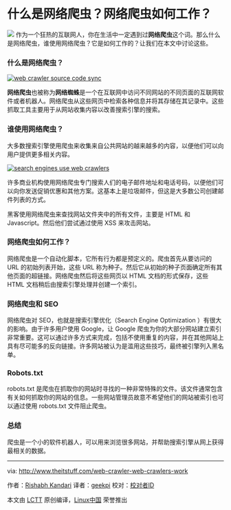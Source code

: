 什么是网络爬虫？网络爬虫如何工作？
======
![](http://www.theitstuff.com/wp-content/uploads/2017/12/what-is-a-web-crawler-how-web-crawler-works.jpg)
作为一个狂热的互联网人，你在生活中一定遇到过**网络爬虫**这个词。那么什么是网络爬虫，谁使用网络爬虫？它是如何工作的？让我们在本文中讨论这些。

###  **什么是网络爬虫？**

[![web crawler source code sync][1]][1]

**网络爬虫**也被称为**网络蜘蛛**是一个在互联网中访问不同网站的不同页面的互联网软件或者机器人。网络爬虫从这些网页中检索各种信息并将其存储在其记录中。这些抓取工具主要用于从网站收集内容以改善搜索引擎的搜索。

###  **谁使用网络爬虫？**

大多数搜索引擎使用爬虫来收集来自公共网站的越来越多的内容，以便他们可以向用户提供更多相关内容。

[![search engines use web crawlers][2]][2]

许多商业机构使用网络爬虫专门搜索人们的电子邮件地址和电话号码，以便他们可以向你发送促销优惠和其他方案。这基本上是垃圾邮件，但这是大多数公司创建邮件列表的方式。

黑客使用网络爬虫来查找网站文件夹中的所有文件，主要是 HTML 和 Javascript。然后他们尝试通过使用 XSS 来攻击网站。

###  **网络爬虫如何工作？**

网络爬虫是一个自动化脚本，它所有行为都是预定义的。爬虫首先从要访问的 URL 的初始列表开始，这些 URL 称为种子。然后它从初始的种子页面确定所有其他页面的超链接。网络爬虫然后将这些网页以 HTML 文档的形式保存，这些 HTML 文档稍后由搜索引擎处理并创建一个索引。

###  **网络爬虫和 SEO**

网络爬虫对 SEO，也就是搜索引擎优化（Search Engine Optimization ）有很大的影响。由于许多用户使用 Google，让 Google 爬虫为你的大部分网站建立索引非常重要。这可以通过许多方式来完成，包括不使用重复的内容，并在其他网站上具有尽可能多的反向链接。许多网站被认为是滥用这些技巧，最终被引擎列入黑名单。

###  **Robots.txt**

robots.txt 是爬虫在抓取你的网站时寻找的一种非常特殊的文件。该文件通常包含有关如何抓取你的网站的信息。一些网站管理员故意不希望他们的网站被索引也可以通过使用 robots.txt 文件阻止爬虫。

###  **总结**

爬虫是一个小的软件机器人，可以用来浏览很多网站，并帮助搜索引擎从网上获得最相关的数据。

--------------------------------------------------------------------------------

via: http://www.theitstuff.com/web-crawler-web-crawlers-work

作者：[Rishabh Kandari][a]
译者：[geekpi](https://github.com/geekpi)
校对：[校对者ID](https://github.com/校对者ID)

本文由 [LCTT](https://github.com/LCTT/TranslateProject) 原创编译，[Linux中国](https://linux.cn/) 荣誉推出

[a]:http://www.theitstuff.com/author/reevkandari
[1]:http://www.theitstuff.com/wp-content/uploads/2017/12/crawler.jpeg
[2]:http://www.theitstuff.com/wp-content/uploads/2017/12/sengine.png
